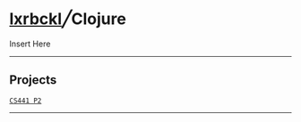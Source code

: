 # [lxrbckl](https://github.com/lxRbckl/lxRbckl/blob/main/README.md)╱Clojure
<p align="justify">
Insert Here
</p>

---

## Projects
[`CS441 P2`](https://github.com/ala2q6/CS441-P2/tree/main)

---